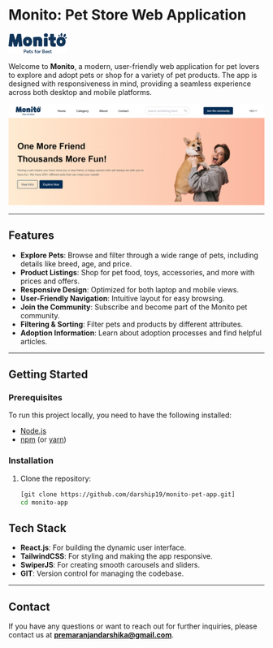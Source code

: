 # Monito: Pet Store Web Application

![Monito Logo](images/Frame.png)

Welcome to **Monito**, a modern, user-friendly web application for pet lovers to explore and adopt pets or shop for a variety of pet products. The app is designed with responsiveness in mind, providing a seamless experience across both desktop and mobile platforms.

![Monito Homepage](images/home.png)

---


## Features

- **Explore Pets**: Browse and filter through a wide range of pets, including details like breed, age, and price.
- **Product Listings**: Shop for pet food, toys, accessories, and more with prices and offers.
- **Responsive Design**: Optimized for both laptop and mobile views.
- **User-Friendly Navigation**: Intuitive layout for easy browsing.
- **Join the Community**: Subscribe and become part of the Monito pet community.
- **Filtering & Sorting**: Filter pets and products by different attributes.
- **Adoption Information**: Learn about adoption processes and find helpful articles.

---

## Getting Started

### Prerequisites

To run this project locally, you need to have the following installed:

- [Node.js](https://nodejs.org/en/download/)
- [npm](https://www.npmjs.com/get-npm) (or [yarn](https://yarnpkg.com/getting-started))

### Installation

1. Clone the repository:
   ```bash
   [git clone https://github.com/darship19/monito-pet-app.git]
   cd monito-app

## Tech Stack

- **React.js**: For building the dynamic user interface.
- **TailwindCSS**: For styling and making the app responsive.
- **SwiperJS**: For creating smooth carousels and sliders.
- **GIT**: Version control for managing the codebase.

---


## Contact

If you have any questions or want to reach out for further inquiries, please contact us at **premaranjandarshika@gmail.com**.
